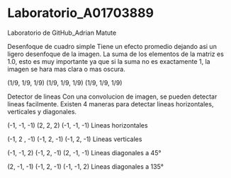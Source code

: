 # Laboratorio_A01703889
Laboratorio de GitHub_Adrian Matute

Desenfoque de cuadro simple
Tiene un efecto promedio dejando asi un ligero desenfoque de la imagen.
La suma de los elementos de la matriz es 1.0, esto es muy importante 
ya que si la suma no es exactamente 1, la imagen se hara mas clara o mas oscura.

(1/9, 1/9, 1/9)
(1/9, 1/9, 1/9)
(1/9, 1/9, 1/9)


Detector de lineas
Con una convolucion de imagen, se pueden detectar lineas facilmente. 
Existen 4 maneras para detectar lineas horizontales, verticales y diagonales.

(-1, -1, -1)
(2,   2,  2)
(-1, -1, -1)
Lineas horizontales


(-1, 2 , -1)
(-1,  2, -1)
(-1,  2, -1)
Lineas verticales


(-1, -1, 2)
(-1, 2, -1)
(2, -1, -1)
Lineas diagonales a 45°


(2, -1, -1)
(-1, 2, -1)
(-1, -1, 2)
Lineas diagonales a 135°



